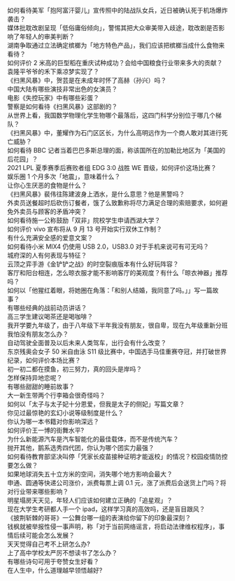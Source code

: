 如何看待美军「抱阿富汗婴儿」宣传照中的陆战队女兵，近日被确认死于机场爆炸袭击？  
媒体批耽改剧呈现「低俗庸俗倾向」，警惕其把大众审美带入歧途，耽改剧是否影响了年轻人的审美判断？  
湖南争取通过立法确定槟榔为「地方特色产品」，我们应该把槟榔当成什么食物来看待？  
如何评价 2 米高的巨型稻在重庆试种成功？会给中国粮食行业带来多大的贡献？袁隆平爷爷的禾下乘凉梦实现了？  
《扫黑风暴》中，贺芸是在未成年时怀了高赫（孙兴）吗？  
中国大陆有哪些演技非常出色的女演员？  
电影《失控玩家》中有哪些彩蛋？  
警察是如何看待《扫黑风暴》这部剧的？  
从世界上看，我国数学物理化学生物哪个最落后，这四门科学分别位于哪几个梯队？  
《扫黑风暴》中，董耀作为石门区区长，为什么高明远作为一个商人敢对其进行死亡威胁？  
如何看待 BBC 记者当着巴巴多斯总理的面，称该国所在的加勒比地区为「美国的后花园」？  
2021 LPL 夏季赛季后赛败者组 EDG 3:0 战胜 WE 晋级，如何评价这场比赛？  
娱乐圈 1 个月多次「地震」，意味着什么？  
让你心生厌恶的食物是什么？  
《扫黑风暴》裴伟往陈建波身上洒水，是什么意思？他是黑警吗？  
外卖员送餐超时后砍伤订餐者，饿了么致歉称将尽力满足合理的索赔要求，如何避免外卖员与顾客的矛盾冲突？  
如何看待施一公称鼓励「双非」院校学生申请西湖大学？  
如何评价 vivo 宣布将从 9 月 13 号开始实行双休工作制？  
有什么充满安全感的爱意文案？  
如何看待小米 MIX4 仍使用 USB 2.0，USB3.0 对于手机来说可有可无吗？  
城府深的人有何表现与特征？  
云顶之弈手游《金铲铲之战》的时空裂痕版本有什么好玩阵容？  
客厅和阳台相连，怎么晾衣服才能不影响客厅的美观度？有什么「晾衣神器」推荐吗？  
如何以「他猩红着眼，将她圈在角落：「和别人结婚，我同意了吗。」」写一篇故事？  
有哪些经典的战前动员讲话？  
高三学生建议喝茶还是喝咖啡？  
我开学要九年级了，由于八年级下半年我没有朋友，很自卑，现在九年级重新分班我怕没有朋友怎么办？  
自动驾驶全面普及以后未来人类驾车，出行会有什么改变？  
东京残奥会女子 50 米自由泳 S11 级比赛中，中国选手马佳重赛夺冠，并打破世界纪录，如何评价本场比赛？  
初一初二都在摸鱼，初三努力，真的回头是岸吗？  
怎样保持异地恋呢？  
有哪些甜甜的睡前故事？  
大一新生带两个行李箱会很奇怪吗？  
如何以「太子与太子妃十分恩爱，但我是太子的侧妃」写篇文章？  
你见过最惊艳的玄幻小说等级制度是什么？  
你认为哪一本书籍对你影响深远？  
如何评价王一博的街舞水平?  
为什么新能源汽车是汽车智能化的最佳载体，而不是传统汽车？  
抛开其他，鹅系选秀四代团，你认为哪个团实力最强？  
如何看待教育部坚决叫停「凭家长疫苗接种证明才能返校」的情况？校园疫情防控要怎么做？  
如果地球消失五十立方米的空间，消失哪个地方影响会最大？  
申通、圆通等快递公司涨价，派费每票上调 0.1 元，涨了派费后会送货上门吗？将对行业带来哪些影响？  
明星塌房天天见，年轻人们应该如何建立正确的「追星观」？  
现在大学生考研都人手一个 ipad，这样学习真的高效吗，还是盲目跟风？  
《披荆斩棘的哥哥》一公舞台哪一组的表演给你留下的印象最深刻？  
钱枫就被举报性侵一事声明，称「对于当前网络谣言，将启动法律维权程序」，事情后续可能会怎么发展？  
天天觉得自己考不上研怎么办?  
上了高中学校太严厉不想读书了怎么办？  
有哪些诗句可用于夸赞女生好看？  
在人生中，什么道理越早领悟越好?  
